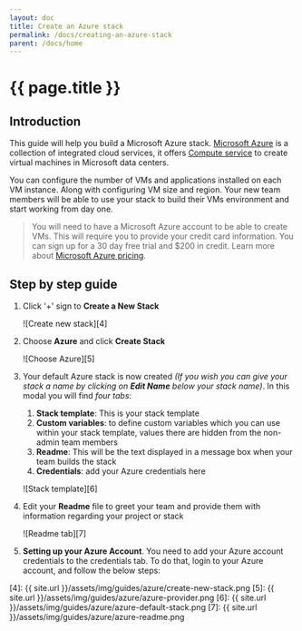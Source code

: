 ```yaml
---
layout: doc
title: Create an Azure stack
permalink: /docs/creating-an-azure-stack
parent: /docs/home
---
```


# {{ page.title }}

## Introduction

This guide will help you build a Microsoft Azure stack. [Microsoft Azure][1] is a collection of integrated cloud services, it offers [Compute service][2] to create virtual machines in Microsoft data centers.

You can configure the number of VMs and applications installed on each VM instance. Along with configuring VM size and region.
Your new team members will be able to use your stack to build their VMs environment and start working from day one.

> You will need to have a Microsoft Azure account to be able to create VMs. This will require you to provide your credit card information. You can sign up for a 30 day free trial and $200 in credit. Learn more about [Microsoft Azure pricing][3].

## Step by step guide

1. Click '+' sign to **Create a New Stack**

    ![Create new stack][4]

2. Choose **Azure** and click **Create Stack**

    ![Choose Azure][5]

3. Your default Azure stack is now created _(If you wish you can give your stack a name by clicking on **Edit Name** below your stack name)_.
In this modal you will find _four tabs_:

    1.  **Stack template**: This is your stack template
    2.  **Custom variables**: to define custom variables which you can use within your stack template, values there are hidden from the non-admin team members
    3.  **Readme**: This will be the text displayed in a message box when your team builds the stack
    4.  **Credentials**: add your Azure credentials here

    ![Stack template][6]

4. Edit your **Readme** file to greet your team and provide them with information regarding your project or stack

    ![Readme tab][7]

5. **Setting up your Azure Account**. You need to add your Azure account credentials to the credentials tab. To do that, login to your Azure account, and follow the below steps:



[1]: https://azure.microsoft.com
[2]: https://azure.microsoft.com/en-us/services/virtual-machines/
[3]: https://azure.microsoft.com/en-us/pricing/
[4]: {{ site.url }}/assets/img/guides/azure/create-new-stack.png
[5]: {{ site.url }}/assets/img/guides/azure/azure-provider.png
[6]: {{ site.url }}/assets/img/guides/azure/azure-default-stack.png
[7]: {{ site.url }}/assets/img/guides/azure/azure-readme.png
